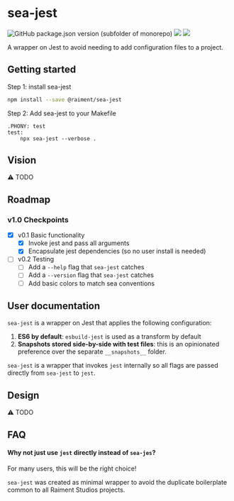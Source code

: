 # sea-jest

![GitHub package.json version (subfolder of monorepo)](https://img.shields.io/github/package-json/v/raiment-studios/monorepo?filename=source%2Fprojects%2Fsea%2Fapps%2Fsea-jest%2Fpackage.json)
![](https://img.shields.io/badge/license-MIT-039)
[![](https://img.shields.io/badge/feedback-welcome!-1a6)](https://github.com/raiment-studios/monorepo/discussions)

A wrapper on Jest to avoid needing to add configuration files to a project.

## Getting started

Step 1: install sea-jest

```bash
npm install --save @raiment/sea-jest
```

Step 2: Add sea-jest to your Makefile

```make
.PHONY: test
test:
    npx sea-jest --verbose .
```

## Vision

⚠️ TODO

## Roadmap

### v1.0 Checkpoints

-   [x] v0.1 Basic functionality
    -   [x] Invoke jest and pass all arguments
    -   [x] Encapsulate jest dependencies (so no user install is needed)
-   [ ] v0.2 Testing
    -   [ ] Add a `--help` flag that `sea-jest` catches
    -   [ ] Add a `--version` flag that `sea-jest` catches
    -   [ ] Add basic colors to match sea conventions

## User documentation

`sea-jest` is a wrapper on Jest that applies the following configuration:

1. **ES6 by default**: `esbuild-jest` is used as a transform by default
2. **Snapshots stored side-by-side with test files**: this is an opinionated preference over the separate `__snapshots__` folder.

`sea-jest` is a wrapper that invokes `jest` internally so all flags are passed directly from `sea-jest` to `jest`.

## Design

⚠️ TODO

## FAQ

#### Why not just use `jest` directly instead of `sea-jes`?

For many users, this will be the right choice!

`sea-jest` was created as minimal wrapper to avoid the duplicate boilerplate common to all Raiment Studios projects. 
